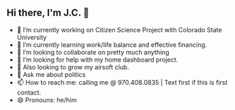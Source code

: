 ## Hi there, I'm J.C. 👋
- 🔭 I’m currently working on Citizen Science Project with Colorado State University
- 🌱 I’m currently learning work/life balance and effective financing.
- 👯 I’m looking to collaborate on pretty much anything 
- 🤔 I’m looking for help with my home dashboard project.
- 🔫 Also looking to grow my airsoft club.
- 💬 Ask me about politics
- 📫 How to reach me: calling me @ 970.408.0835 | Text first if this is first contact.
- 😄 Pronouns: he/him

<!--
**juliancruzsanchez/juliancruzsanchez** is a ✨ _special_ ✨ repository because its `README.md` (this file) appears on your GitHub profile.

Here are some ideas to get you started:


-->
